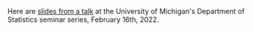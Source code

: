 Here are [slides from a talk](https://petrelharp.github.io/umich-feb-2022/umich-feb-2022.slides.html)
at the University of Michigan's
Department of Statistics seminar series,
February 16th, 2022.
